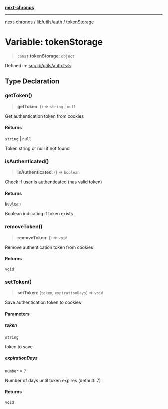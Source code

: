 [**next-chronos**](../../../../README.md)

***

[next-chronos](../../../../README.md) / [lib/utils/auth](../README.md) / tokenStorage

# Variable: tokenStorage

> `const` **tokenStorage**: `object`

Defined in: [src/lib/utils/auth.ts:5](https://github.com/Bababum95/next-chronos/blob/41860730c8dd12c16699269e1eee86402c8d1a9f/src/lib/utils/auth.ts#L5)

## Type Declaration

### getToken()

> **getToken**: () => `string` \| `null`

Get authentication token from cookies

#### Returns

`string` \| `null`

Token string or null if not found

### isAuthenticated()

> **isAuthenticated**: () => `boolean`

Check if user is authenticated (has valid token)

#### Returns

`boolean`

Boolean indicating if token exists

### removeToken()

> **removeToken**: () => `void`

Remove authentication token from cookies

#### Returns

`void`

### setToken()

> **setToken**: (`token`, `expirationDays`) => `void`

Save authentication token to cookies

#### Parameters

##### token

`string`

token to save

##### expirationDays

`number` = `7`

Number of days until token expires (default: 7)

#### Returns

`void`

